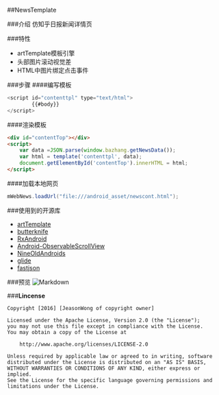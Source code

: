 ##NewsTemplate

###介绍
仿知乎日报新闻详情页

###特性
 - artTemplate模板引擎
 - 头部图片滚动视觉差
 - HTML中图片绑定点击事件
 
###步骤
####编写模板
```javascript
<script id="contenttpl" type="text/html">
        {{#body}}
</script>
```

####渲染模板
```html
<div id="contentTop"></div>
<script>
    var data =JSON.parse(window.bazhang.getNewsData());
    var html = template('contenttpl', data);
    document.getElementById('contentTop').innerHTML = html;
</script>
```

####加载本地网页
```java
mWebNews.loadUrl("file:///android_asset/newscont.html");
```

###使用到的开源库
 - [artTemplate](https://github.com/aui/artTemplate)
 - [butterknife](https://github.com/JakeWharton/butterknife)
 - [RxAndroid](https://github.com/ReactiveX/RxAndroid)
 - [Android-ObservableScrollView](https://github.com/ksoichiro/Android-ObservableScrollView)
 - [NineOldAndroids](https://github.com/JakeWharton/NineOldAndroids)
 - [glide](https://github.com/bumptech/glide)
 - [fastjson](https://github.com/alibaba/fastjson)

###预览
![Markdown](http://i4.piimg.com/1070/7da4752a895b7c64.gif)

###**Lincense**
```lincense
Copyright [2016] [JeasonWong of copyright owner]

Licensed under the Apache License, Version 2.0 (the "License");
you may not use this file except in compliance with the License.
You may obtain a copy of the License at

    http://www.apache.org/licenses/LICENSE-2.0

Unless required by applicable law or agreed to in writing, software
distributed under the License is distributed on an "AS IS" BASIS,
WITHOUT WARRANTIES OR CONDITIONS OF ANY KIND, either express or implied.
See the License for the specific language governing permissions and
limitations under the License.
```